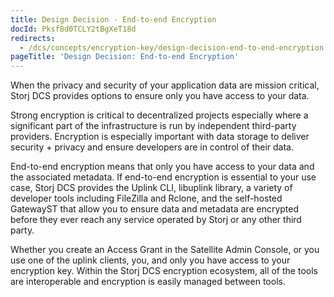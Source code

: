 ```yaml
---
title: Design Decision - End-to-end Encryption
docId: Pksf8d0TCLY2tBgXeT18d
redirects:
  - /dcs/concepts/encryption-key/design-decision-end-to-end-encryption
pageTitle: 'Design Decision: End-to-end Encryption'
---
```


When the privacy and security of your application data are mission critical, Storj DCS provides options to ensure only you have access to your data.

Strong encryption is critical to decentralized projects especially where a significant part of the infrastructure is run by independent third-party providers. Encryption is especially important with data storage to deliver security + privacy and ensure developers are in control of their data.

End-to-end encryption means that only you have access to your data and the associated metadata. If end-to-end encryption is essential to your use case, Storj DCS provides the Uplink CLI, libuplink library, a variety of developer tools including FileZilla and Rclone, and the self-hosted GatewayST that allow you to ensure data and metadata are encrypted before they ever reach any service operated by Storj or any other third party.

Whether you create an Access Grant in the Satellite Admin Console, or you use one of the uplink clients, you, and only you have access to your encryption key. Within the Storj DCS encryption ecosystem, all of the tools are interoperable and encryption is easily managed between tools.
